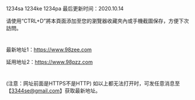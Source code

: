 1234sa 1234ke 1234pa 最后更新时间：2020.10.14

请使用“CTRL+D”將本頁面添加至您的瀏覽器收藏夾內或手機截圖保存，方便下次訪問。
#
最新地址1：https://www.98zee.com

延用地址2：https://www.98pzz.com
#
(注意：网址前面是HTTPS不是HTTP) 如以上都无法打开时，可发任意消息至【3344se@gmail.com】获取最新地址。
